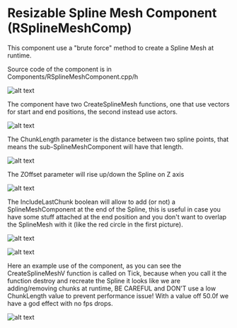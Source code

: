 # Resizable Spline Mesh Component (RSplineMeshComp)

This component use a "brute force" method to create a Spline Mesh at runtime.

Source code of the component is in Components/RSplineMeshComponent.cpp/h

![alt text](https://user-images.githubusercontent.com/484208/27290853-c52c2a38-550e-11e7-94ee-2bcbe8af6b7f.gif)

The component have two CreateSplineMesh functions, one that use vectors for start and end positions, the second instead use actors.

![alt text](https://user-images.githubusercontent.com/484208/27292751-b28b46e2-5514-11e7-8a39-116fa7f7907f.PNG)

The ChunkLength parameter is the distance between two spline points, that means the sub-SplineMeshComponent will have that length.

![alt text](https://user-images.githubusercontent.com/484208/27292765-b8548052-5514-11e7-8960-000a4952ffe2.png)

The ZOffset parameter will rise up/down the Spline on Z axis

![alt text](https://user-images.githubusercontent.com/484208/27292839-e04bd114-5514-11e7-805e-3393c59330b3.png)

The IncludeLastChunk boolean will allow to add (or not) a SplineMeshComponent at the end of the Spline, this is useful in case you have some stuff attached at the end position and you don't want to overlap the SplineMesh with it (like the red circle in the first picture).

![alt text](https://user-images.githubusercontent.com/484208/27292778-bd055c48-5514-11e7-9938-e2a4cf629236.png)

![alt text](https://user-images.githubusercontent.com/484208/27292791-c32e02aa-5514-11e7-954d-cbd9bf6b1645.png)

Here an example use of the component, as you can see the CreateSplineMeshV function is called on Tick, because when you call it the function destroy and recreate the Spline it looks like we are adding/removing chunks at runtime, BE CAREFUL and DON'T use a low ChunkLength value to prevent performance issue! With a value off 50.0f we have a god effect with no fps drops.

![alt text](https://user-images.githubusercontent.com/484208/27293255-26b3be54-5516-11e7-8fca-e5ad187dc267.PNG)


